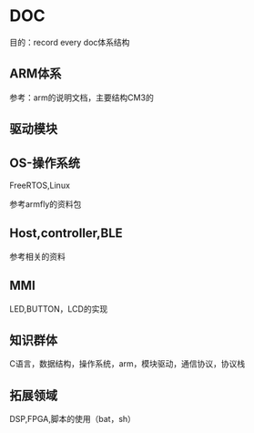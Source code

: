 # DOC
目的：record every doc体系结构


## ARM体系

参考：arm的说明文档，主要结构CM3的

## 驱动模块



## OS-操作系统

FreeRTOS,Linux

参考armfly的资料包



## Host,controller,BLE

参考相关的资料



## MMI

LED,BUTTON，LCD的实现



## 知识群体

C语言，数据结构，操作系统，arm，模块驱动，通信协议，协议栈



## 拓展领域

DSP,FPGA,脚本的使用（bat，sh）

